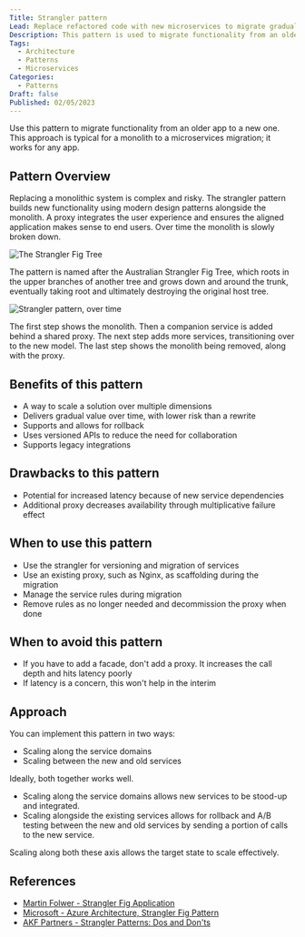 ```yaml
---
Title: Strangler pattern
Lead: Replace refactored code with new microservices to migrate gradually.
Description: This pattern is used to migrate functionality from an older app to a new one.
Tags:
  - Architecture
  - Patterns
  - Microservices
Categories:
  - Patterns
Draft: false
Published: 02/05/2023
---
```


Use this pattern to migrate functionality from an older app to a new one. This approach is typical for a monolith to a microservices migration; it works for any app.

## Pattern Overview

Replacing a monolithic system is complex and risky. The strangler pattern builds new functionality using modern design patterns alongside the monolith. A proxy integrates the user experience and ensures the aligned application makes sense to end users. Over time the monolith is slowly broken down.

![The Strangler Fig Tree][def2]

[def2]: https://farm4.staticflickr.com/3356/3600794227_4916f9924e_z.jpg

The pattern is named after the Australian Strangler Fig Tree, which roots in the upper branches of another tree and grows down and around the trunk, eventually taking root and ultimately destroying the original host tree.

![Strangler pattern, over time](/media/strangler-pattern-example.png)

The first step shows the monolith. Then a companion service is added behind a shared proxy. The next step adds more services, transitioning over to the new model. The last step shows the monolith being removed, along with the proxy.

## Benefits of this pattern

* A way to scale a solution over multiple dimensions
* Delivers gradual value over time, with lower risk than a rewrite
* Supports and allows for rollback
* Uses versioned APIs to reduce the need for collaboration
* Supports legacy integrations

## Drawbacks to this pattern

* Potential for increased latency because of new service dependencies
* Additional proxy decreases availability through multiplicative failure effect

## When to use this pattern

* Use the strangler for versioning and migration of services
* Use an existing proxy, such as Nginx, as scaffolding during the migration
* Manage the service rules during migration
* Remove rules as no longer needed and decommission the proxy when done

## When to avoid this pattern

* If you have to add a facade, don't add a proxy. It increases the call depth and hits latency poorly
* If latency is a concern, this won't help in the interim

## Approach

You can implement this pattern in two ways:

* Scaling along the service domains
* Scaling between the new and old services

Ideally, both together works well.

* Scaling along the service domains allows new services to be stood-up and integrated.
* Scaling alongside the existing services allows for rollback and A/B testing between the new and old services by sending a portion of calls to the new service.

Scaling along both these axis allows the target state to scale effectively.

## References

* [Martin Folwer - Strangler Fig Application](https://martinfowler.com/bliki/StranglerFigApplication.html)
* [Microsoft - Azure Architecture, Strangler Fig Pattern](https://learn.microsoft.com/en-us/azure/architecture/patterns/strangler-fig)
* [AKF Partners - Strangler Patterns: Dos and Don'ts](https://akfpartners.com/growth-blog/strangler-pattern-dos-and-donts)
